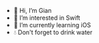 - 👋 Hi, I’m Gian
- 👀 I’m interested in Swift
- 🌱 I’m currently learning iOS
- 💧 Don't forget to drink water

<!---
Gianhapri/Gianhapri is a ✨ special ✨ repository because its `README.md` (this file) appears on your GitHub profile.
You can click the Preview link to take a look at your changes.
--->
